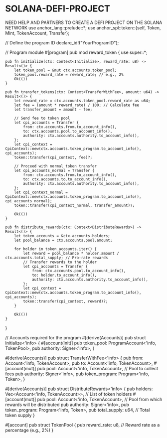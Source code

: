# SOLANA-DEFI-PROJECT
NEED HELP AND PARTNERS TO CREATE A DEFI PROJECT ON THE SOLANA NETWORK
use anchor_lang::prelude::*;
use anchor_spl::token::{self, Token, Mint, TokenAccount, Transfer};

// Define the program ID
declare_id!("YourProgramID");

// Program module
#[program]
pub mod reward_token {
    use super::*;

    pub fn initialize(ctx: Context<Initialize>, reward_rate: u8) -> Result<()> {
        let token_pool = &mut ctx.accounts.token_pool;
        token_pool.reward_rate = reward_rate; // e.g., 2%
        Ok(())
    }

    pub fn transfer_tokens(ctx: Context<TransferWithFee>, amount: u64) -> Result<()> {
        let reward_rate = ctx.accounts.token_pool.reward_rate as u64;
        let fee = (amount * reward_rate) / 100; // Calculate fee
        let transfer_amount = amount - fee;

        // Send fee to token pool
        let cpi_accounts = Transfer {
            from: ctx.accounts.from.to_account_info(),
            to: ctx.accounts.pool.to_account_info(),
            authority: ctx.accounts.authority.to_account_info(),
        };
        let cpi_context = CpiContext::new(ctx.accounts.token_program.to_account_info(), cpi_accounts);
        token::transfer(cpi_context, fee)?;

        // Proceed with normal token transfer
        let cpi_accounts_normal = Transfer {
            from: ctx.accounts.from.to_account_info(),
            to: ctx.accounts.to.to_account_info(),
            authority: ctx.accounts.authority.to_account_info(),
        };
        let cpi_context_normal = CpiContext::new(ctx.accounts.token_program.to_account_info(), cpi_accounts_normal);
        token::transfer(cpi_context_normal, transfer_amount)?;

        Ok(())
    }

    pub fn distribute_rewards(ctx: Context<DistributeRewards>) -> Result<()> {
        let token_accounts = &ctx.accounts.holders;
        let pool_balance = ctx.accounts.pool.amount;

        for holder in token_accounts.iter() {
            let reward = pool_balance * holder.amount / ctx.accounts.total_supply; // Pro-rate rewards
            // Transfer rewards to the holder
            let cpi_accounts = Transfer {
                from: ctx.accounts.pool.to_account_info(),
                to: holder.to_account_info(),
                authority: ctx.accounts.authority.to_account_info(),
            };
            let cpi_context = CpiContext::new(ctx.accounts.token_program.to_account_info(), cpi_accounts);
            token::transfer(cpi_context, reward)?;
        }

        Ok(())
    }
}

// Accounts required for the program
#[derive(Accounts)]
pub struct Initialize<'info> {
    #[account(init)]
    pub token_pool: ProgramAccount<'info, TokenPool>,
    pub authority: Signer<'info>,
}

#[derive(Accounts)]
pub struct TransferWithFee<'info> {
    pub from: Account<'info, TokenAccount>,
    pub to: Account<'info, TokenAccount>,
    #[account(mut)]
    pub pool: Account<'info, TokenAccount>, // Pool to collect fees
    pub authority: Signer<'info>,
    pub token_program: Program<'info, Token>,
}

#[derive(Accounts)]
pub struct DistributeRewards<'info> {
    pub holders: Vec<Account<'info, TokenAccount>>, // List of token holders
    #[account(mut)]
    pub pool: Account<'info, TokenAccount>,        // Pool from which rewards will be distributed
    pub authority: Signer<'info>,
    pub token_program: Program<'info, Token>,
    pub total_supply: u64,                        // Total token supply
}

#[account]
pub struct TokenPool {
    pub reward_rate: u8, // Reward rate as a percentage (e.g., 2%)
}
